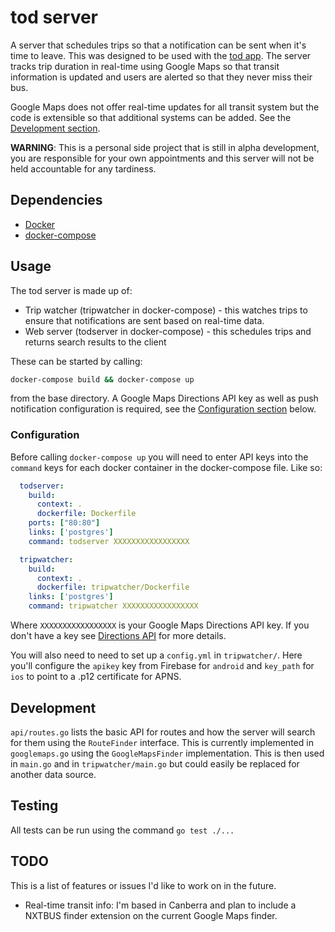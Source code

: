 # tod server

A server that schedules trips so that a notification can be sent when it's
time to leave. This was designed to be used with the
[tod app](https://github.com/oliveroneill/tod). The server tracks trip
duration in real-time using Google Maps so that transit information is updated
and users are alerted so that they never miss their bus.

Google Maps does not offer real-time updates for all transit system but the
code is extensible so that additional systems can be added.
See the [Development section](#development).

**WARNING**: This is a personal side project that is still in alpha
development, you are responsible for your own appointments and this
server will not be held accountable for any tardiness.

## Dependencies
* [Docker](https://docs.docker.com/engine/installation/)
* [docker-compose](https://docs.docker.com/compose/install/)

## Usage
The tod server is made up of:
* Trip watcher (tripwatcher in docker-compose) - this watches trips to ensure that notifications are sent based on real-time data.
* Web server (todserver in docker-compose) - this schedules trips and returns search results to the client

These can be started by calling:
```bash
docker-compose build && docker-compose up
```
from the base directory. A Google Maps Directions API key as well as push
notification configuration is required, see the
[Configuration section](#configuration) below.

### Configuration
Before calling `docker-compose up` you will need to enter API keys into the
`command` keys for each docker container in the docker-compose file. Like so:

```yaml
  todserver:
    build:
      context: .
      dockerfile: Dockerfile
    ports: ["80:80"]
    links: ['postgres']
    command: todserver XXXXXXXXXXXXXXXXX

  tripwatcher:
    build:
      context: .
      dockerfile: tripwatcher/Dockerfile
    links: ['postgres']
    command: tripwatcher XXXXXXXXXXXXXXXXX
```
Where `XXXXXXXXXXXXXXXXX` is your Google Maps Directions API key. If you don't
have a key see
[Directions API](https://developers.google.com/maps/documentation/directions/)
for more details.

You will also need to need to set up a `config.yml` in `tripwatcher/`.
Here you'll configure the `apikey` key from Firebase for `android` and
`key_path` for `ios` to point to a .p12 certificate for APNS.

## Development
`api/routes.go` lists the basic API for routes and how the server will search
for them using the `RouteFinder` interface. This is currently implemented in
`googlemaps.go` using the `GoogleMapsFinder` implementation. This is then used
in `main.go` and in `tripwatcher/main.go` but could easily be replaced for
another data source.

## Testing
All tests can be run using the command `go test ./...`

## TODO
This is a list of features or issues I'd like to work on in the future.
* Real-time transit info: I'm based in Canberra and plan to include a
NXTBUS finder extension on the current Google Maps finder.

